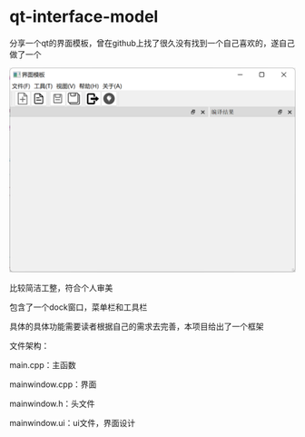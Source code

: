 # qt-interface-model

分享一个qt的界面模板，曾在github上找了很久没有找到一个自己喜欢的，遂自己做了一个

![image](https://github.com/J-aso-n/qt-interface-model/blob/master/1.png)



比较简洁工整，符合个人审美

包含了一个dock窗口，菜单栏和工具栏

具体的具体功能需要读者根据自己的需求去完善，本项目给出了一个框架



文件架构：

main.cpp：主函数

mainwindow.cpp：界面

mainwindow.h：头文件

mainwindow.ui：ui文件，界面设计
